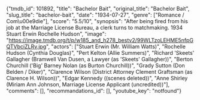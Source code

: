 {"tmdb_id": 101892, "title": "Bachelor Bait", "original_title": "Bachelor Bait", "slug_title": "bachelor-bait", "date": "1934-07-27", "genre": ["Romance / Com\u00e9die"], "score": "5.5/10", "synopsis": "After being fired from his job at the Marriage License Bureau, a clerk turns to matchmaking.  1934  Stuart Erwin  Rochelle Hudson", "image": "https://image.tmdb.org/t/p/w185_and_h278_bestv2/99WLTzoLEHME5nfpGQTVbciZLRv.jpg", "actors": ["Stuart Erwin (Mr. William Watts)", "Rochelle Hudson (Cynthia Douglas)", "Pert Kelton (Allie Summers)", "Richard 'Skeets' Gallagher (Bramwell Van Dusen, a Lawyer (as 'Skeets' Gallagher))", "Berton Churchill ('Big' Barney Nolan (as Burton Churchill))", "Grady Sutton (Don Belden / Diker)", "Clarence Wilson (District Attorney Clement Graftsman (as Clarence H. Wilson))", "Edgar Kennedy ((scenes deleted))", "Anne Shirley (Miriam Ann Johnson, Marriage License Applicant (uncredited))"], "comments": [], "recommandations_id": [], "youtube_key": "notfound"}